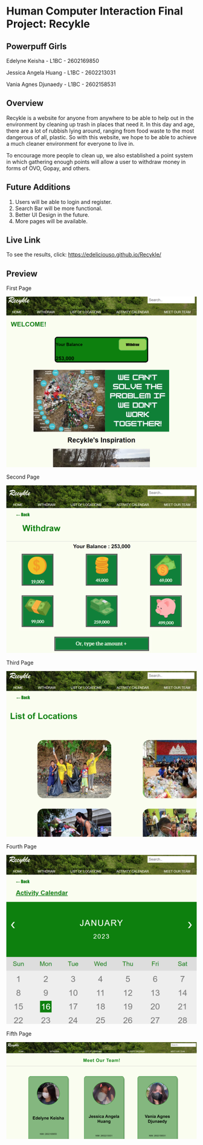 # Human Computer Interaction Final Project: Recykle

## Powerpuff Girls

Edelyne Keisha - L1BC - 2602169850

Jessica Angela Huang - L1BC - 2602213031

Vania Agnes Djunaedy - L1BC - 2602158531

## Overview

Recykle is a website for anyone from anywhere to be able to help out in the environment by cleaning up trash in places that need it. In this day and age, there are a lot of rubbish lying around, ranging from food waste to the most dangerous of all, plastic. So with this website, we hope to be able to achieve a much cleaner environment for everyone to live in. 

To encourage more people to clean up, we also established a point system in which gathering enough points will allow a user to withdraw money in forms of OVO, Gopay, and others.

## Future Additions

1. Users will be able to login and register.
2. Search Bar will be more functional.
3. Better UI Design in the future.
4. More pages will be available.

## Live Link

To see the results, click: https://edeliciouso.github.io/Recykle/

## Preview

First Page

![first](image/firstpage.png)

Second Page

![second](image/secondpage.png)

Third Page

![third](image/thirdpage.png)

Fourth Page

![fourth](image/fourthpage.png)

Fifth Page

![fifth](image/fifthpage.png)
